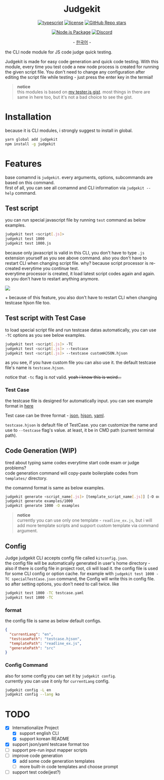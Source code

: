 <h1 align="center">Judgekit</h1>
<div align="center">

[![typescript](https://img.shields.io/badge/TypeScript-3178C6?logo=TypeScript&logoColor=white)](https://www.typescriptlang.org/)
[![license](https://img.shields.io/badge/license-MIT-critical)](https://github.com/Sharlottes/judgekit/blob/master/LICENSE)
[![GitHub Repo stars](https://img.shields.io/github/stars/sharlottes/judgekit?label=Please%20star%20me%21&style=social)](https://github.com/sharlottes/judgekit/stargazers)

[![Node.js Package](https://github.com/Sharlottes/judgekit/actions/workflows/publish.yml/badge.svg)](https://github.com/Sharlottes/judgekit/actions/workflows/publish.yml)
[![Discord](https://img.shields.io/badge/Sharlotte%230018-7289DA?logo=discord&logoColor=white&style=flat-square)](https://discordapp.com/users/473072758629203980)

\- [한국어](https://github.com/Sharlottes/judgekit/blob/master/doc/readmes/README_ko.md) \-

</div>

the CLI node module for JS code judge quick testing.

Judgekit is made for easy code generation and quick code testing. With this module, every time you test code a new node process is created for running the given script file. You don't need to change any configuration after editing the script file while testing - just press the enter key in the termial!

> **notice**  
> this modules is based on [my tester.js gist](https://gist.github.com/Sharlottes/b2332b88695d11686dab5b9248c433da).
> most things in there are same in here too, but it's not a bad choice to see the gist.

# Installation

because it is CLI modules, i strongly suggest to install in global.

```bash
yarn global add judgekit
npm install -g judgekit
```

# Features

base comamnd is `judgekit`. every arguments, options, subcommands are based on this command.  
first of all, you can see all comamnd and CLI information via `judgekit --help` command.

## Test script

you can run special javascript file by running `test` command as below examples.

```bash
judgekit test <script[.js]>
judgekit test 1000
judgekit test 1000.js
```

because only javascript is valid in this CLI, you don't have to type `.js` extension yourself as you see above command.
also you don't have to restart CLI when changing script file. why? because script processor is re-created everytime you continue test.  
everytime processor is created, it load latest script codes again and again. so you don't have to restart anything anymore.

![](https://i.imgur.com/pMkrByK.gif)

\+ because of this feature, you also don't have to restart CLI when changing testcase hjson file too.

## Test script with Test Case

to load special script file and run testcase datas automatically, you can use `-TC` options as you see below examples.

```bash
judgekit test <script[.js]> -TC
judgekit test <script[.js]> --testcase
judgekit test <script[.js]> --testcase customHJSON.hjson
```

as you see, if you have custom file you can also use it.
the default testcase file's name is `testcase.hjson`.

notice that `-tc` flag is _not_ valid. ~~yeah i know this is weird...~~

### Test Case

the testcase file is designed for automatically input.
you can see example format in [here](https://github.com/Sharlottes/judgekit/blob/master/examples/testcase.hjson)

Test case can be three format - [json](https://en.wikipedia.org/wiki/JSON), [hjson](https://hjson.github.io/try.html), [yaml](https://en.wikipedia.org/wiki/YAML).

`testcase.hjson` is default file of TestCase. you can customize the name and use to `--testcase` flag's value. at least, it be in CMD path (current terminal path).

## Code Generation (WIP)

tired about typing same codes everytime start code exam or judge problems?  
code generation command will copy-paste boilerplate codes from `templates/` directory.

the comamnd format is same as below examples.

```bash
judgekit generate <script_name[.js]> [template_script_name[.js]] [-O outdir]
judgekit generate examples/1000
judgekit generate 1000 -O examples
```

> **notice**  
> currently you can use only one template - `readline_ex.js`, but i will add more template scripts and support custom template via command argument.

## Config

Judge judgekit CLI accepts config file called `kitconfig.json`.  
the config file will be automatically generated in user's home directory - also if there is config file in project root, cli will load it. the config file is used for some CLI config or option cache. for example with `judgekit test 1000 -TC specialTestCase.json` command, the Config will write this in config file. so after setting options, you don't need to call twice. like

```bash
judgekit test 1000 -TC testcase.yaml
judgekit test 1000 -TC
```

### format

the config file is same as below default configs.

```json
{
  "currentLang": "en",
  "testcasePath": "testcase.hjson",
  "templatePath": "readline_ex.js",
  "generatePath": "src"
}
```

### Config Command

also for some config you can set it by `judgekit config`.  
currently you can use it only for `currentLang` config.

```bash
judgekit config -L en
judgekit config --lang ko
```

# TODO

- [x] Internationalize Project
  - [x] support english CLI
  - [x] support korean README
- [x] support json/yaml testcase format too
- [ ] support pre-run input mapper scripts
- [ ] improve code generation
  - [x] add some code generation templates
  - [ ] more built-in code templates and choose prompt
- [ ] support test code(jest?)
